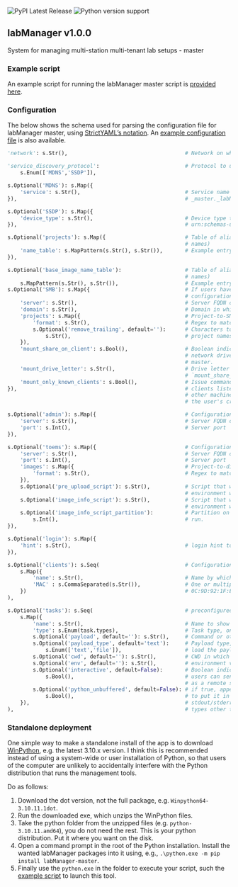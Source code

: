 ![PyPI Latest Release](https://img.shields.io/pypi/v/labManager-master.svg) ![Python version support](https://img.shields.io/pypi/pyversions/labManager-master.svg)

## labManager v1.0.0
System for managing multi-station multi-tenant lab setups - master

### Example script
An example script for running the labManager master script is [provided here](https://github.com/dcnieho/labManager/tree/master/example-scripts/master.py).

### Configuration
The below shows the schema used for parsing the configuration file for labManager master, using [StrictYAML’s notation](https://hitchdev.com/strictyaml/).
An [example configuration file](https://github.com/dcnieho/labManager/tree/master/example-configs/master.yaml) is also available.

```python
'network': s.Str(),                                     # Network on which to discover clients, e.g. 10.0.1.0/24

'service_discovery_protocol':                           # Protocol to use for client discovery, MDNS or SSDP
    s.Enum(['MDNS','SSDP']),

s.Optional('MDNS'): s.Map({
    'service': s.Str(),                                 # Service name to discover when using MDNS, e.g.,
}),                                                     # _master._labManager._tcp.local.

s.Optional('SSDP'): s.Map({
    'device_type': s.Str(),                             # Device type to announce and listen for when using SSDP, e.g.,
}),                                                     # urn:schemas-upnp-org:device:labManager

s.Optional('projects'): s.Map({                         # Table of alias names for projects (to enable showing more friendly
                                                        # names)
    'name_table': s.MapPattern(s.Str(), s.Str()),       # Example entry: `0000-01: Demo environment`
}),

s.Optional('base_image_name_table'):                    # Table of alias names for disk images (to enable showing more friendly
                                                        # names)
    s.MapPattern(s.Str(), s.Str()),                     # Example entry: `station_base: Windows station`
s.Optional('SMB'): s.Map({                              # If users have access to a central storage facility using an SMB,
                                                        # configuration about the server and how project shares are named on it
    'server': s.Str(),                                  # Server FQDN or IP address
    'domain': s.Str(),                                  # Domain in which users are found (may be overridden by LDAP reply)
    'projects': s.Map({                                 # Project-to-SMB share mapping config
        'format': s.Str(),                              # Regex to match shares that are for projects
        s.Optional('remove_trailing', default=''):      # Characters to remove from end of project share name to map the to
            s.Str(),                                    # project names
    }),
    'mount_share_on_client': s.Bool(),                  # Boolean indicating whether the project share should be mounted as a
                                                        # network drive on client machines once the client connects to this
                                                        # master.
    'mount_drive_letter': s.Str(),                      # Drive letter for mapping the network drive, if
                                                        # `mount_share_on_client` is enabled
    'mount_only_known_clients': s.Bool(),               # Issue command to mount the network share only for known clients (i.e.
}),                                                     # clients listed in the clients configuration section below), not for
                                                        # other machines that run a labManager client (to prevent snooping of
                                                        # the user's credentials)

s.Optional('admin'): s.Map({                            # Configuration about the labManager admin-server
    'server': s.Str(),                                  # Server FQDN or IP address
    'port': s.Int(),                                    # Server port
}),

s.Optional('toems'): s.Map({                            # Configuration about the Theopenem instance
    'server': s.Str(),                                  # Server FQDN or IP address
    'port': s.Int(),                                    # Server port
    'images': s.Map({                                   # Project-to-disk image mapping config
        'format': s.Str(),                              # Regex to match disk images that are beloing to a project
    }),
    s.Optional('pre_upload_script'): s.Str(),           # Script that will be configured to run in Theopenem's LIE imaging
                                                        # environment when uploading a disk image (at the BeforeImaging stage)
    s.Optional('image_info_script'): s.Str(),           # Script that will be configured to run in Theopenem's LIE imaging
                                                        # environment when deploying a disk image (at the AfterFileCopy stage)
    s.Optional('image_info_script_partition'):          # Partition on the disk image for which the `image_info_script` should
        s.Int(),                                        # run.
}),

s.Optional('login'): s.Map({
    'hint': s.Str(),                                    # login hint to show in the labManager master GUI
}),

s.Optional('clients'): s.Seq(                           # Configuration for known clients, e.g., fixed stations in a lab setup
    s.Map({
        'name': s.Str(),                                # Name by which station should be known. Example entry: STATION01
        'MAC' : s.CommaSeparated(s.Str()),              # One or multiple MAC addresses of the station. Example entry:
    })                                                  # 0C:9D:92:1F:E6:04, F4:E9:D4:73:6F:EC, F4:E9:D4:73:6F:ED
),

s.Optional('tasks'): s.Seq(                             # preconfigured tasks to be shown in the labManager master GUI
    s.Map({
        'name': s.Str(),                                # Name to show in task GUI, should be descriptive
        'type': s.Enum(task.types),                     # Task type, one of labManager.common.task.Type
        s.Optional('payload', default=''): s.Str(),     # Command or other payload to execute
        s.Optional('payload_type', default='text'):     # Payload type, either as text to directly execute or path to a file to
            s.Enum(['text','file']),                    # load the payload from
        s.Optional('cwd', default=''): s.Str(),         # CWD in which to execute the command
        s.Optional('env', default=''): s.Str(),         # environment variables to set when executing the command
        s.Optional('interactive', default=False):       # Boolean indicating whether this is an interactive task. If true,
            s.Bool(),                                   # users can send commands to the task as it is running (e.g., use cmd
                                                        # as a remote shell)
        s.Optional('python_unbuffered', default=False): # if true, appends the -u flag to commands running the python executable
            s.Bool(),                                   # to put it in unbuffered mode, so that any output is directly written to
    }),                                                 # stdout/stderr and can be remotely monitored. Does nothing for task
),                                                      # types other than task.Type.Python_module and task.Type.Python_script
```

### Standalone deployment
One simple way to make a standalone install of the app is to download [WinPython](https://winpython.github.io/), e.g. the latest 3.10.x version.
I think this is recommended instead of using a system-wide or user installation of Python, so that users of the computer are unlikely to accidentally interfere with the Python distribution that runs the management tools.

Do as follows:

1. Download the dot version, not the full package, e.g. `Winpython64-3.10.11.1dot`.
2. Run the downloaded exe, which unzips the WinPython files.
3. Take the python folder from the unzipped files (e.g. `python-3.10.11.amd64`), you do not need the rest. This is your python distribution. Put it where you want on the disk.
4. Open a command prompt in the root of the Python installation. Install the wanted labManager packages into it using, e.g., `.\python.exe -m pip install labManager-master`.
5. Finally use the `python.exe` in the folder to execute your script, such the [example script](https://github.com/dcnieho/labManager/tree/master/example-scripts/master.py) to launch this tool.
